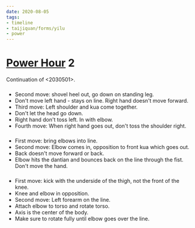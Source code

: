 ```yaml
---
date: 2020-08-05
tags:
- timeline
- taijiquan/forms/yilu
- power
---
```


# [Power Hour](http://practicalmethod.com/2020/08/pm-power-hour-classes/) 2

Continuation of <2030501>.

### <louxiaobu>
* Second move: shovel heel out, go down on standing leg.
* Don't move left hand - stays on line.  Right hand doesn't move forward.
* Third move: Left shoulder and kua come together.
* Don't let the head go down.
* Right hand don't toss left.  In with elbow.
* Fourth move: When right hand goes out, don't toss the shoulder right.

### <chushou>
* First move: bring elbows into line.
* Second move: Elbow comes in, opposition to front kua which goes out.
* Back doesn't move forward or back.
* Elbow hits the dantian and bounces back on the line through the fist.  Don't move the hand.

### <xiexingaobu>
* First move: kick with the underside of the thigh, not the front of the knee.
* Knee and elbow in opposition.
* Second move: Left forearm on the line.
* Attach elbow to torso and rotate torso.
* Axis is the center of the body.
* Make sure to rotate fully until elbow goes over the line.

